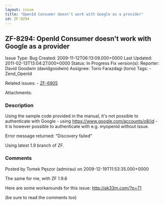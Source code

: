 ```yaml
---
layout: issue
title: "OpenId Consumer doesn't work with Google as a provider"
id: ZF-8294
---
```


ZF-8294: OpenId Consumer doesn't work with Google as a provider
---------------------------------------------------------------

 Issue Type: Bug Created: 2009-11-12T06:13:09.000+0000 Last Updated: 2011-02-13T13:04:27.000+0000 Status: In Progress Fix version(s): 
 Reporter:  David Goodwin (davidgoodwin)  Assignee:  Torio Farazdagi (torio)  Tags: - Zend\_OpenId
 
 Related issues: - [ZF-6905](/issues/browse/ZF-6905)
 
 Attachments: 
### Description

Using the sample code provided in the manual, it's not possible to authenticate with Google - using <https://www.google.com/accounts/o8/id> - it is however possible to authenticate with e.g. myopenid without issue.

Error message returned: "Discovery failed"

Using latest 1.9 branch of ZF.

 

 

### Comments

Posted by Tomek Pęszor (admirau) on 2009-12-19T11:53:35.000+0000

The same for me, with ZF 1.9.6

Here are some workarounds for this issue: <http://ak33m.com/?p=71>

(be sure to read the comments too)

 

 